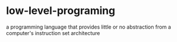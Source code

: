 # low-level-programing
a programming language that provides little or no abstraction from a computer's instruction set architecture
